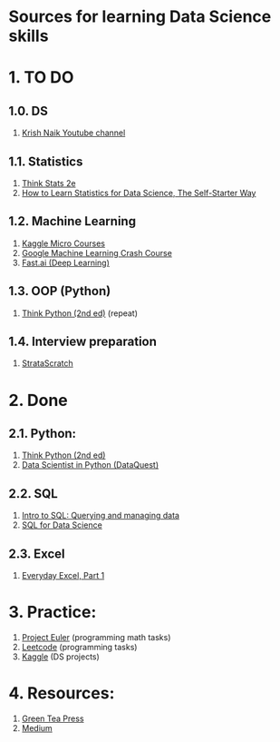 # Sources for learning Data Science skills
# 1. TO DO

## 1.0. DS
1. [Krish Naik Youtube channel](https://www.youtube.com/channel/UCNU_lfiiWBdtULKOw6X0Dig)

## 1.1. Statistics
1. [Think Stats 2e](https://greenteapress.com/wp/think-stats-2e/)
2. [How to Learn Statistics for Data Science, The Self-Starter Way](https://elitedatascience.com/learn-statistics-for-data-science)

## 1.2. Machine Learning
1. [Kaggle Micro Courses](https://www.kaggle.com/learn/overview)
2. [Google Machine Learning Crash Course](https://developers.google.com/machine-learning/crash-course)
3. [Fast.ai (Deep Learning)](https://www.fast.ai/)

## 1.3. OOP (Python)
1. [Think Python (2nd ed)](https://greenteapress.com/wp/think-python-2e/) (repeat)

## 1.4. Interview preparation
1. [StrataScratch](https://platform.stratascratch.com/pricing?via=giles)

# 2. Done
## 2.1. Python:
1. [Think Python (2nd ed)](https://greenteapress.com/wp/think-python-2e/)
2. [Data Scientist in Python (DataQuest)](https://app.dataquest.io/path/data-scientist)

## 2.2. SQL
1. [Intro to SQL: Querying and managing data](https://www.khanacademy.org/computing/computer-programming/sql)
2. [SQL for Data Science](https://ru.coursera.org/learn/sql-for-data-science)

## 2.3. Excel
1. [Everyday Excel, Part 1](https://www.coursera.org/learn/everyday-excel-part-1)

# 3. Practice:
1. [Project Euler](https://projecteuler.net/) (programming math tasks)
2. [Leetcode](https://leetcode.com/) (programming tasks) 
3. [Kaggle](https://www.kaggle.com) (DS projects)

# 4. Resources:
1. [Green Tea Press](https://greenteapress.com/)
2. [Medium](https://medium.com/)
